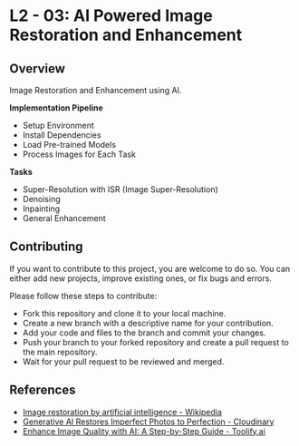 # L2 - 03: AI Powered Image Restoration and Enhancement

## Overview

Image Restoration and Enhancement using AI.

**Implementation Pipeline**
- Setup Environment
- Install Dependencies
- Load Pre-trained Models
- Process Images for Each Task

**Tasks**
- Super-Resolution with ISR (Image Super-Resolution)
- Denoising
- Inpainting
- General Enhancement

## Contributing

If you want to contribute to this project, you are welcome to do so. You can either add new projects, improve existing ones, or fix bugs and errors. 

Please follow these steps to contribute:

- Fork this repository and clone it to your local machine.
- Create a new branch with a descriptive name for your contribution.
- Add your code and files to the branch and commit your changes.
- Push your branch to your forked repository and create a pull request to the main repository.
- Wait for your pull request to be reviewed and merged.

## References
- [Image restoration by artificial intelligence - Wikipedia](https://en.wikipedia.org/wiki/Image_restoration_by_artificial_intelligence)
- [Generative AI Restores Imperfect Photos to Perfection - Cloudinary](https://cloudinary.com/blog/generative-ai-restores-imperfect-photos)
- [Enhance Image Quality with AI: A Step-by-Step Guide - Toolify.ai](https://www.toolify.ai/ai-news/enhance-image-quality-with-ai-a-stepbystep-guide-1151014)

